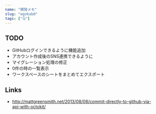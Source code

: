 ```yaml
---
name: "開発メモ"
slug: "egokabd"
tags: ["🗒"]
---
```


## TODO

- GitHubログインできるように機能追加
- アカウント作成後のSNS連携できるように
- マイグレーション処理の修正
- 0件の時の一覧表示
- ワークスペースのシートをまとめてエクスポート

## Links

- http://mattgreensmith.net/2013/08/08/commit-directly-to-github-via-api-with-octokit/
